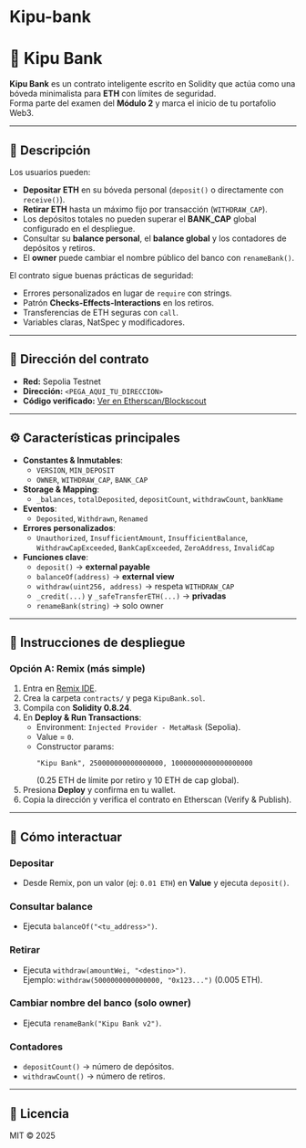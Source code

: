 # Kipu-bank
# 🏦 Kipu Bank

**Kipu Bank** es un contrato inteligente escrito en Solidity que actúa como una bóveda minimalista para **ETH** con límites de seguridad.  
Forma parte del examen del **Módulo 2** y marca el inicio de tu portafolio Web3.

---

## 🚀 Descripción

Los usuarios pueden:

- **Depositar ETH** en su bóveda personal (`deposit()` o directamente con `receive()`).
- **Retirar ETH** hasta un máximo fijo por transacción (`WITHDRAW_CAP`).
- Los depósitos totales no pueden superar el **BANK_CAP** global configurado en el despliegue.
- Consultar su **balance personal**, el **balance global** y los contadores de depósitos y retiros.
- El **owner** puede cambiar el nombre público del banco con `renameBank()`.

El contrato sigue buenas prácticas de seguridad:
- Errores personalizados en lugar de `require` con strings.
- Patrón **Checks-Effects-Interactions** en los retiros.
- Transferencias de ETH seguras con `call`.
- Variables claras, NatSpec y modificadores.

---

## 📌 Dirección del contrato

- **Red:** Sepolia Testnet  
- **Dirección:** `<PEGA_AQUI_TU_DIRECCION>`  
- **Código verificado:** [Ver en Etherscan/Blockscout](<PEGA_AQUI_EL_LINK>)  

---

## ⚙️ Características principales

- **Constantes & Inmutables**:
  - `VERSION`, `MIN_DEPOSIT`
  - `OWNER`, `WITHDRAW_CAP`, `BANK_CAP`
- **Storage & Mapping**:
  - `_balances`, `totalDeposited`, `depositCount`, `withdrawCount`, `bankName`
- **Eventos**:
  - `Deposited`, `Withdrawn`, `Renamed`
- **Errores personalizados**:
  - `Unauthorized`, `InsufficientAmount`, `InsufficientBalance`, `WithdrawCapExceeded`, `BankCapExceeded`, `ZeroAddress`, `InvalidCap`
- **Funciones clave**:
  - `deposit()` → **external payable**
  - `balanceOf(address)` → **external view**
  - `withdraw(uint256, address)` → respeta `WITHDRAW_CAP`
  - `_credit(...)` y `_safeTransferETH(...)` → **privadas**
  - `renameBank(string)` → solo owner

---

## 📖 Instrucciones de despliegue

### Opción A: Remix (más simple)

1. Entra en [Remix IDE](https://remix.ethereum.org/).
2. Crea la carpeta `contracts/` y pega `KipuBank.sol`.
3. Compila con **Solidity 0.8.24**.
4. En **Deploy & Run Transactions**:
   - Environment: `Injected Provider - MetaMask` (Sepolia).
   - Value = `0`.
   - Constructor params:  
     ```
     "Kipu Bank", 250000000000000000, 10000000000000000000
     ```
     (0.25 ETH de límite por retiro y 10 ETH de cap global).
5. Presiona **Deploy** y confirma en tu wallet.
6. Copia la dirección y verifica el contrato en Etherscan (Verify & Publish).

---

## 🧪 Cómo interactuar

### Depositar
- Desde Remix, pon un valor (ej: `0.01 ETH`) en **Value** y ejecuta `deposit()`.

### Consultar balance
- Ejecuta `balanceOf("<tu_address>")`.

### Retirar
- Ejecuta `withdraw(amountWei, "<destino>")`.  
  Ejemplo: `withdraw(5000000000000000, "0x123...")` (0.005 ETH).

### Cambiar nombre del banco (solo owner)
- Ejecuta `renameBank("Kipu Bank v2")`.

### Contadores
- `depositCount()` → número de depósitos.  
- `withdrawCount()` → número de retiros.  

---

## 📄 Licencia

MIT © 2025
